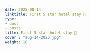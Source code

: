 ```yaml
---
date: 2025-08-14
linktitle: First 5 star hotel stay 🏨
type:
- post
- posts
title: First 5 star hotel stay 🏨
cover : "aug-14-2025.jpg"
weight: 10
---
```






